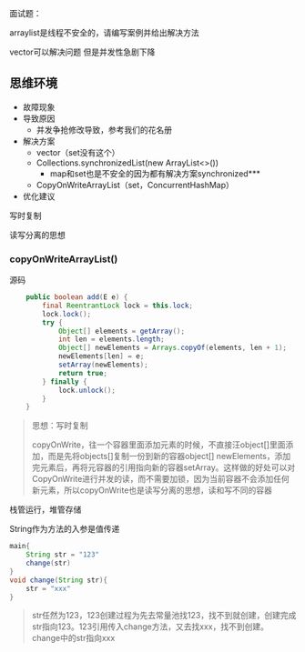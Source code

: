 面试题：

arraylist是线程不安全的，请编写案例并给出解决方法

vector可以解决问题 但是并发性急剧下降



## 思维环境

* 故障现象
* 导致原因
  * 并发争抢修改导致，参考我们的花名册
* 解决方案
  * vector（set没有这个）
  * Collections.synchronizedList(new ArrayList<>())
    * map和set也是不安全的因为都有解决方案synchronized***
  * CopyOnWriteArrayList（set，ConcurrentHashMap）
* 优化建议



写时复制

读写分离的思想





### copyOnWriteArrayList()

源码

```java
    public boolean add(E e) {
        final ReentrantLock lock = this.lock;
        lock.lock();
        try {
            Object[] elements = getArray();
            int len = elements.length;
            Object[] newElements = Arrays.copyOf(elements, len + 1);
            newElements[len] = e;
            setArray(newElements);
            return true;
        } finally {
            lock.unlock();
        }
    }
```

> 思想：写时复制
>
> copyOnWrite，往一个容器里面添加元素的时候，不直接汪object[]里面添加，而是先将objects[]复制一份到新的容器object[] newElements，添加完元素后，再将元容器的引用指向新的容器setArray。这样做的好处可以对CopyOnWrite进行并发的读，而不需要加锁，因为当前容器不会添加任何新元素，所以copyOnWrite也是读写分离的思想，读和写不同的容器





栈管运行，堆管存储

String作为方法的入参是值传递

```java
main{
    String str = "123"
    change(str)
}
void change(String str){
    str = "xxx"
}
```

> str任然为123，123创建过程为先去常量池找123，找不到就创建，创建完成str指向123。123引用传入change方法，又去找xxx，找不到创建。change中的str指向xxx